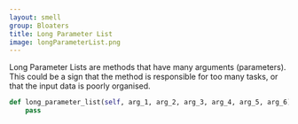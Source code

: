 ```yaml
---
layout: smell
group: Bloaters
title: Long Parameter List
image: longParameterList.png
---
```

Long Parameter Lists are methods that have many arguments (parameters). This could be a sign that the method is responsible for too many tasks, or that the input data is poorly organised.
~~~ python
def long_parameter_list(self, arg_1, arg_2, arg_3, arg_4, arg_5, arg_6):
    pass
~~~